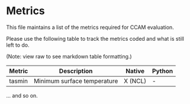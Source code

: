 # Metrics

This file maintains a list of the metrics required for CCAM evaluation.

Please use the following table to track the metrics coded and what is still left to do.

(Note: view raw to see markdown table formatting.)

| Metric | Description | Native | Python |
| - | - | - | - | 
| tasmin | Minimum surface temperature | X (NCL) | - |

... and so on.